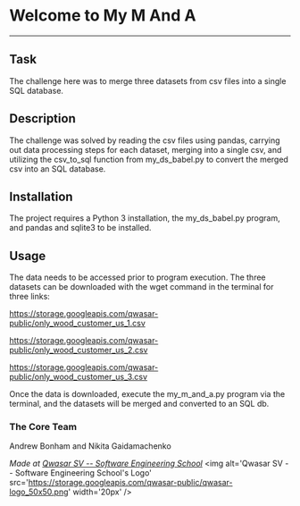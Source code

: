 # Welcome to My M And A
***

## Task
The challenge here was to merge three datasets from csv files 
into a single SQL database. 

## Description
The challenge was solved by reading the csv files using pandas, 
carrying out data processing steps for each dataset, merging 
into a single csv, and utilizing the csv_to_sql function from 
my_ds_babel.py to convert the merged csv into an SQL database. 

## Installation
The project requires a Python 3 installation, the my_ds_babel.py 
program, and pandas and sqlite3 to be installed. 

## Usage
The data needs to be accessed prior to program execution. The three 
datasets can be downloaded with the wget <link> command in the terminal 
for three links: 

https://storage.googleapis.com/qwasar-public/only_wood_customer_us_1.csv 

https://storage.googleapis.com/qwasar-public/only_wood_customer_us_2.csv

https://storage.googleapis.com/qwasar-public/only_wood_customer_us_3.csv

Once the data is downloaded, execute the my_m_and_a.py program via the 
terminal, and the datasets will be merged and converted to an SQL db.

### The Core Team
Andrew Bonham and Nikita Gaidamachenko

<span><i>Made at <a href='https://qwasar.io'>Qwasar SV -- Software Engineering School</a></i></span>
<span><img alt='Qwasar SV -- Software Engineering School's Logo' src='https://storage.googleapis.com/qwasar-public/qwasar-logo_50x50.png' width='20px' /></span>

